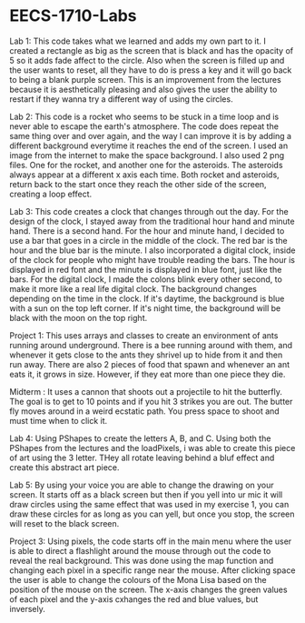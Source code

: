 # EECS-1710-Labs

Lab 1: This code takes what we learned and adds my own part to it. I created a rectangle as big as the screen that is black and has the opacity of 5 so it adds fade affect to the circle. Also when the screen is filled up and the user wants to reset, all they have to do is press a key and it will go back to being a blank purple screen. This is an improvement from the lectures because it is aesthetically pleasing and also gives the user the ability to restart if they wanna try a different way of using the circles.  

Lab 2: This code is a rocket who seems to be stuck in a time loop and is never able to escape the earth's atmosphere. The code does repeat the same thing over and over again, and the way I can improve it is by adding a different background everytime it reaches the end of the screen. I used an image from the internet to make the space background. I also used 2 png files. One for the rocket, and another one for the asteroids. The asteroids always appear at a different x axis each time. Both rocket and asteroids, return back to the start once they reach the other side of the screen, creating a loop effect.  

Lab 3: This code creates a clock that changes through out the day. For the design of the clock, I stayed away from the traditional hour hand and minute hand. There is a second hand. For the hour and minute hand, I decided to use a bar that goes in a circle in the middle of the clock. The red bar is the hour and the blue bar is the minute. I also incorporated a digital clock, inside of the clock for people who might have trouble reading the bars. The hour is displayed in red font and the minute is displayed in blue font, just like the bars. For the digital clock, I made the colons blink every other second, to make it more like a real life digital clock. The background changes depending on the time in the clock. If it's daytime, the background is blue with a sun on the top left corner. If it's night time, the background will be black with the moon on the top right. 

Project 1: This uses arrays and classes to create an environment of ants running around underground. There is a bee running around with them, and whenever it gets close to the ants they shrivel up to hide from it and then run away. There are also 2 pieces of food that spawn and whenever an ant eats it, it grows in size. However, if they eat more than one piece they die.

Midterm : It uses a cannon that shoots out a projectile to hit the butterfly. The goal is to get to 10 points and if you hit 3 strikes you are out. The butter fly moves around in a weird ecstatic path.  You press space to shoot and must time when to click it. 

Lab 4: Using PShapes to create the letters A, B, and C. Using both the PShapes from the lectures and the loadPixels, i was able to create this piece of art using the 3 letter. THey all rotate leaving behind a bluf effect and create this abstract art piece.

Lab 5: By using your voice you are able to change the drawing on your screen. It starts off as a black screen but then if you yell into ur mic it will draw circles using the same effect that was used in my exercise 1, you can draw these circles for as long as you can yell, but once you stop, the screen will reset to the black screen. 

Project 3: Using pixels, the code starts off in the main menu where the user is able to direct a flashlight around the mouse through out the code to reveal the real background. This was done using the map function and changing each pixel in a specific range near the mouse. After clicking space the user is able to change the colours of the Mona Lisa based on the position of the mouse on the screen. The x-axis changes the green values of each pixel and the y-axis cxhanges the red and blue values, but inversely. 
